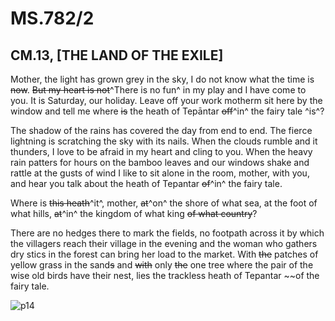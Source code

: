# MS.782/2
## CM.13, [THE LAND OF THE EXILE]

Mother, the light has grown grey in the sky, I do not know what the time is ~~now~~.
~~But my heart is not~~^There is no fun^ in my play and I have come to you. It is Saturday, our holiday.
Leave off your work motherm sit here by the window and tell me where ~~is~~ the heath of Tepāntar ~~off~~^in^ the fairy tale ^is^?

The shadow of the rains has covered the day from end to end.
The fierce lightning is scratching the sky with its nails.
When the clouds rumble and it thunders, I love to be afraid in my heart and cling to you.
When the heavy rain patters for hours on the bamboo leaves and our windows shake and rattle at the gusts of wind I like to sit alone in the room, mother, with you, and hear you talk about the heath of Tepantar ~~of~~^in^ the fairy tale.

Where is ~~this heath~~^it^, mother, ~~at~~^on^ the shore of what sea, at the foot of what hills, ~~at~~^in^ the kingdom of what king ~~of what country~~?

There are no hedges there to mark the fields, no footpath across it by which the villagers reach their village in the evening and the woman who gathers dry stics in the forest can bring her load to the market. With ~~the~~ patches of yellow grass in the sand~~s~~ and ~~with~~ only ~~the~~ one tree where the pair of the wise old birds have their nest, lies the trackless heath of Tepantar ~~of the fairy tale.

![p14](blob/main/MS782_2-014.tif)
